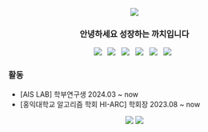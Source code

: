 <p align='center'>
    <img src="https://capsule-render.vercel.app/api?type=waving&color=auto&height=300&section=header&text=까치도리&fontSize=90&animation=fadeIn&fontAlignY=38&desc=의%20GitHub%20프로필&descAlignY=51&descAlign=62"/>
</p>

<div style="text-align: center;">
  <h3>안녕하세요 성장하는 까치입니다</h3>
</div>


<div align="center">
  <img src="https://img.shields.io/badge/python-3670A0?style=for-the-badge&logo=python&logoColor=ffdd54" /> 
    &nbsp
  <img src="https://img.shields.io/badge/html5-E34F26.svg?style=for-the-badge&logo=html5&logoColor=white" />
  &nbsp
  <img src="https://img.shields.io/badge/css3-1572B6.svg?style=for-the-badge&logo=css3&logoColor=white" />
  &nbsp
   <img src="https://img.shields.io/badge/javascript-F7DF1E.svg?style=for-the-badge&logo=javascript&logoColor=20232a" />
   &nbsp
   <img src="https://img.shields.io/badge/react-20232a.svg?style=for-the-badge&logo=react&logoColor=61DAFB" />
  &nbsp
  <img src="https://img.shields.io/badge/typescript-007ACC.svg?style=for-the-badge&logo=typescript&logoColor=white" />
  &nbsp
</div>


### 활동

 - [AIS LAB] 학부연구생 2024.03 ~ now
 - [홍익대학교 알고리즘 학회 HI-ARC] 학회장 2023.08 ~ now 

<div align="center">
  <img src="http://mazassumnida.wtf/api/v2/generate_badge?boj=bambini77"/>
  <img src="http://mazandi.herokuapp.com/api?handle=bambini77&theme=dark"/>
</div>
